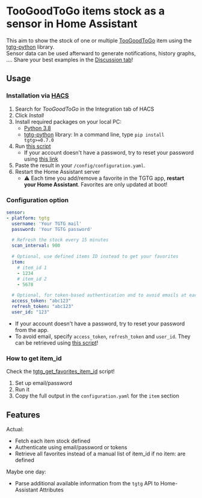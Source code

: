 # TooGoodToGo items stock as a sensor in Home Assistant

This aim to show the stock of one or multiple [TooGoodToGo](https://toogoodtogo.com/) item using the [tgtg-python](https://github.com/ahivert/tgtg-python) library.  
Sensor data can be used afterward to generate notifications, history graphs, .... Share your best examples in the [Discussion tab](https://github.com/Chouffy/home_assistant_tgtg/discussions)!

## Usage

### Installation via [HACS](https://hacs.xyz/)

1. Search for *TooGoodToGo* in the Integration tab of HACS
1. Click *Install*
1. Install required packages on your local PC:
    * [Python 3.8](https://www.python.org/downloads/)
    * [tgtg-python](https://github.com/ahivert/tgtg-python) library: In a command line, type `pip install tgtg>=0.7.0`
1. Run [this script](./tgtg_get_tokens.py)
    * If your account doesn't have a password, try to reset your password using [this link](https://store.toogoodtogo.com/reset-password)
1. Paste the result in your `/config/configuration.yaml`.
1. Restart the Home Assistant server
    * ⚠ Each time you add/remove a favorite in the TGTG app, **restart your Home Assistant**. Favorites are only updated at boot!

### Configuration option

```yaml
sensor:
- platform: tgtg
  username: 'Your TGTG mail'
  password: 'Your TGTG password'

  # Refresh the stock every 15 minutes
  scan_interval: 900

  # Optional, use defined items ID instead to get your favorites
  item:
    # item_id 1
    - 1234
    # item_id 2
    - 5678

  # Optional, for token-based authentication and to avoid emails at each Home Assistant restart
  access_token: "abc123"
  refresh_token: "abc123"
  user_id: "123"
```

* If your account doesn't have a password, try to reset your password from the app.
* To avoid email, specify `access_token`, `refresh_token` and `user_id`. They can be retrieved using [this script](./tgtg_get_tokens.py)!

### How to get item_id

Check the [tgtg_get_favorites_item_id](./tgtg_get_favorites_item_id.py) script!

1. Set up email/password
1. Run it
1. Copy the full output in the `configuration.yaml` for the `item` section

## Features

Actual:

* Fetch each item stock defined
* Authenticate using email/password or tokens
* Retrieve all favorites instead of a manual list of item_id if no item: are defined

Maybe one day:

* Parse additional available information from the `tgtg` API to Home-Assistant Attributes
